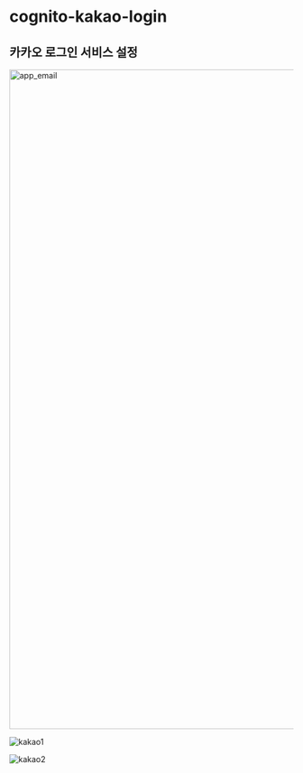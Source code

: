 # cognito-kakao-login

## 카카오 로그인 서비스 설정

<img width="1170" alt="app_email" src="https://user-images.githubusercontent.com/112446703/215300217-bc48d8f2-3e01-4d91-ba74-03e7a987a66a.png">

![kakao1](https://user-images.githubusercontent.com/112446703/215300212-b697c980-7d15-4382-bcb8-e1631b12451b.png)

![kakao2](https://user-images.githubusercontent.com/112446703/215300204-f60fb9db-315b-4860-b3c0-ff22d3ef280e.png)
